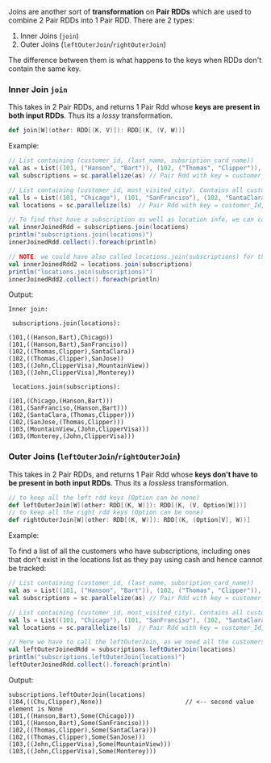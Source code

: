 Joins are another sort of **transformation** on **Pair RDDs** which are used to combine 2 Pair RDDs into 1 Pair RDD. There are 2 types:

1. Inner Joins (`join`)
2. Outer Joins (`leftOuterJoin`/`rightOuterJoin`)

The difference between them is what happens to the keys when RDDs don't contain the same key.

### Inner Join `join`

This takes in 2 Pair RDDs, and returns 1 Pair Rdd whose **keys are present in both input RDDs**. Thus its a *lossy* transformation.

```scala
def join[W](other: RDD[(K, V)]): RDD[(K, (V, W))]
```

Example:

```scala
// List containing (customer_id, (last_name, subsription_card_name))
val as = List((101, ("Hanson", "Bart")), (102, ("Thomas", "Clipper")), (103, ("John", "ClipperVisa")),(104, ("Chu", "Clipper")))
val subscriptions = sc.parallelize(as) // Pair Rdd with key = customer_Id, value = (last_name, subsription_card_name)

// List containing (customer_id, most_visited_city). Contains all customer who use cards and thus can be tracked.
val ls = List((101, "Chicago"), (101, "SanFranciso"), (102, "SantaClara"), (102, "SanJose"), (103, "MountainView"), (103, "Monterey"))
val locations = sc.parallelize(ls)  // Pair Rdd with key = customer_Id, value = most_visited_city

// To find that have a subscription as well as location info, we can call inner join:
val innerJoinedRdd = subscriptions.join(locations)
println("subscriptions.join(locations)")
innerJoinedRdd.collect().foreach(println)

// NOTE: we could have also called locations.join(subscriptions) for the same result
val innerJoinedRdd2 = locations.join(subscriptions)
println("locations.join(subscriptions)")
innerJoinedRdd2.collect().foreach(println)
```
Output:
```
Inner join: 

 subscriptions.join(locations): 

(101,((Hanson,Bart),Chicago))
(101,((Hanson,Bart),SanFranciso))
(102,((Thomas,Clipper),SantaClara))
(102,((Thomas,Clipper),SanJose))
(103,((John,ClipperVisa),MountainView))
(103,((John,ClipperVisa),Monterey))

 locations.join(subscriptions): 

(101,(Chicago,(Hanson,Bart)))
(101,(SanFranciso,(Hanson,Bart)))
(102,(SantaClara,(Thomas,Clipper)))
(102,(SanJose,(Thomas,Clipper)))
(103,(MountainView,(John,ClipperVisa)))
(103,(Monterey,(John,ClipperVisa)))
```

### Outer Joins (`leftOuterJoin`/`rightOuterJoin`)

This takes in 2 Pair RDDs, and returns 1 Pair Rdd whose **keys don't have to be present in both input RDDs**. Thus its a *lossless* transformation.

```scala
// to keep all the left rdd keys (Option can be none)
def leftOuterJoin[W](other: RDD[(K, W)]): RDD[(K, (V, Option[W]))] 
// to keep all the right rdd keys (Option can be none)
def rightOuterJoin[W](other: RDD[(K, W)]): RDD[(K, (Option[V], W))]
```

Example:

To find a list of all the customers who have subscriptions, including ones that don't exist in the locations list as they pay using cash and hence cannot be tracked:
```scala
// List containing (customer_id, (last_name, subsription_card_name))
val as = List((101, ("Hanson", "Bart")), (102, ("Thomas", "Clipper")), (103, ("John", "ClipperVisa")),(104, ("Chu", "Clipper")))
val subscriptions = sc.parallelize(as) // Pair Rdd with key = customer_Id, value = (last_name, subsription_card_name)

// List containing (customer_id, most_visited_city). Contains all customer who use cards and thus can be tracked.
val ls = List((101, "Chicago"), (101, "SanFranciso"), (102, "SantaClara"), (102, "SanJose"), (103, "MountainView"), (103, "Monterey"))
val locations = sc.parallelize(ls)  // Pair Rdd with key = customer_Id, value = most_visited_city

// Here we have to call the leftOuterJoin, as we need all the customers who have subscriptions. The second element in the combination i.e. the value from the second list can be null, which is okay for our requirement.
val leftOuterJoinedRdd = subscriptions.leftOuterJoin(locations)
println("subscriptions.leftOuterJoin(locations)")
leftOuterJoinedRdd.collect().foreach(println)
```
Output:
```
subscriptions.leftOuterJoin(locations)
(104,((Chu,Clipper),None))                       // <-- second value element is None
(101,((Hanson,Bart),Some(Chicago)))
(101,((Hanson,Bart),Some(SanFranciso)))
(102,((Thomas,Clipper),Some(SantaClara)))
(102,((Thomas,Clipper),Some(SanJose)))
(103,((John,ClipperVisa),Some(MountainView)))
(103,((John,ClipperVisa),Some(Monterey)))
```
